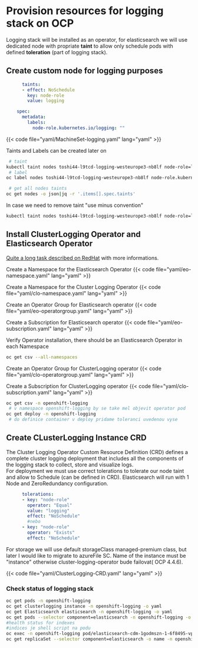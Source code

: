 # Provision resources for logging stack on OCP

Logging stack will be installed as an operator, for elasticsearch we will use dedicated node with propriate **taint**  to allow only schedule pods with defined **toleration** (part of logging stack).

## Create custom node for logging purposes
```yaml
      taints:
      - effect: NoSchedule
        key: node-role
        value: logging
```
```yaml
    spec:
      metadata:
        labels:
          node-role.kubernetes.io/logging: ""
```
{{< code file="yaml/MachineSet-logging.yaml" lang="yaml" >}}

Taints and Labels can be created later on
```sh
 # taint
kubectl taint nodes toshi44-l9tcd-logging-westeurope3-nb8lf node-role=logging:NoSchedule
 # label
oc label nodes toshi44-l9tcd-logging-westeurope3-nb8lf node-role.kubernetes.io/logging=logging
```
```sh
 # get all nodes taints
oc get nodes -o json|jq -r '.items[].spec.taints'
```
In case we need to remove taint "use minus convention"
```sh
kubectl taint nodes toshi44-l9tcd-logging-westeurope3-nb8lf node-role=logging:NoSchedule-
```
## Install ClusterLogging Operator and Elasticsearch Operator
[Quite a long task described on RedHat](https://docs.openshift.com/container-platform/4.4/logging/cluster-logging-deploying.html) with more informations.

Create a Namespace for the Elasticsearch Operator
{{< code file="yaml/eo-namespace.yaml" lang="yaml" >}}

Create a Namespace for the Cluster Logging Operator
{{< code file="yaml/clo-namespace.yaml" lang="yaml" >}}

Create an Operator Group for Elasticsearch operator
{{< code file="yaml/eo-operatorgroup.yaml" lang="yaml" >}}

Create a Subscription for Elasticsearch operator
{{< code file="yaml/eo-subscription.yaml" lang="yaml" >}}

Verify Operator installation, there should be an Elasticsearch Operator in each Namespace
```sh
oc get csv --all-namespaces
```
Create an Operator Group for ClusterLogging operator
{{< code file="yaml/clo-operatorgroup.yaml" lang="yaml" >}}

Create a Subscription for ClusterLogging operator
{{< code file="yaml/clo-subscription.yaml" lang="yaml" >}}
```sh
oc get csv -n openshift-logging
 # v namespace openshift-logging by se take mel objevit operator pod
oc get deploy -n openshift-logging
 # do definice container v deploy pridame toleranci uvedenou vyse
```

## Create CLusterLogging Instance CRD
The Cluster Logging Operator Custom Resource Definition (CRD) defines a complete cluster logging deployment that includes all the components of the logging stack to collect, store and visualize logs.  
For deployment we must use correct tolerations to tolerate our node taint and allow to Schedule (can be defined in CRD). Elasticsearch will run with 1 Node and ZeroRedundancy configuration.
```yaml
      tolerations:
      - key: "node-role"
        operator: "Equal"
        value: "logging"
        effect: "NoSchedule"
        #nebo
      - key: "node-role"
        operator: "Exists"
        effect: "NoSchedule"
```
For storage we will use default storageClass managed-premium class, but later I would like to migrate to azureFile SC.
Name of the instance must be "instance" otherwise cluster-logging-operator bude failovat( OCP 4.4.6).

{{< code file="yaml/ClusterLogging-CRD.yaml" lang="yaml" >}}

### Check status of logging stack
```sh
oc get pods -n openshift-logging
oc get clusterlogging instance -n openshift-logging -o yaml
oc get Elasticsearch elasticsearch -n openshift-logging -o yaml
oc get pods --selector component=elasticsearch -n openshift-logging -o name
#health status for indexes
#indices je shell script na podu
oc exec -n openshift-logging pod/elasticsearch-cdm-1godmszn-1-6f8495-vp4lw -- indices
oc get replicaSet --selector component=elasticsearch -o name -n openshift-logging
```


